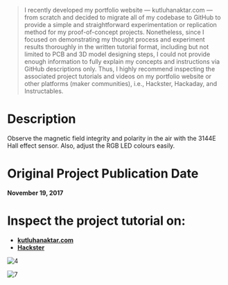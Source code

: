 > I recently developed my portfolio website — kutluhanaktar.com — from scratch and decided to migrate all of my codebase to GitHub to provide a simple and straightforward experimentation or replication method for my proof-of-concept projects. Nonetheless, since I focused on demonstrating my thought process and experiment results thoroughly in the written tutorial format, including but not limited to PCB and 3D model designing steps, I could not provide enough information to fully explain my concepts and instructions via GitHub descriptions only. Thus, I highly recommend inspecting the associated project tutorials and videos on my portfolio website or other platforms (maker communities), i.e., Hackster, Hackaday, and Instructables.

# Description

Observe the magnetic field integrity and polarity in the air with the 3144E Hall effect sensor. Also, adjust the RGB LED colours easily.

# Original Project Publication Date

**November 19, 2017**

# Inspect the project tutorial on:

- **[kutluhanaktar.com](https://www.kutluhanaktar.com/projects/The_Magnetic_Field_and_RGB_Tester/)**
- **[Hackster](https://www.hackster.io/kutluhan-aktar/the-magnetic-field-and-rgb-tester-b2181d)**

![4](https://github.com/user-attachments/assets/a7a870a0-a959-4ecd-9601-7a156f929875)

![7](https://github.com/user-attachments/assets/b5cdd8ba-923b-4594-8a36-9cb2193b7308)
